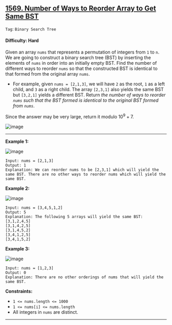 ## [1569. Number of Ways to Reorder Array to Get Same BST](https://leetcode.com/problems/number-of-ways-to-reorder-array-to-get-same-bst/)

```Tag```: ```Binary Search Tree```

#### Difficulty: Hard

Given an array ```nums``` that represents a permutation of integers from ```1``` to ```n```. We are going to construct a binary search tree (BST) by inserting the elements of ```nums``` in order into an initially empty BST. Find the number of different ways to reorder ```nums``` so that the constructed BST is identical to that formed from the original array ```nums```.

- For example, given ```nums = [2,1,3]```, we will have ```2``` as the root, ```1``` as a left child, and ```3``` as a right child. The array ```[2,3,1]``` also yields the same BST but ```[3,2,1]``` yields a different BST.
Return _the number of ways to reorder ```nums``` such that the BST formed is identical to the original BST formed from ```nums```_.

Since the answer may be very large, return it modulo $10^9 + 7$.

![image](https://github.com/quananhle/Python/assets/35042430/4a7f575a-15b9-4c30-a8d9-f4b4d1828be1)

---

__Example 1:__

![image](https://assets.leetcode.com/uploads/2020/08/12/bb.png)
```
Input: nums = [2,1,3]
Output: 1
Explanation: We can reorder nums to be [2,3,1] which will yield the same BST. There are no other ways to reorder nums which will yield the same BST.
```

__Example 2:__

![image](https://assets.leetcode.com/uploads/2020/08/12/ex1.png)
```
Input: nums = [3,4,5,1,2]
Output: 5
Explanation: The following 5 arrays will yield the same BST: 
[3,1,2,4,5]
[3,1,4,2,5]
[3,1,4,5,2]
[3,4,1,2,5]
[3,4,1,5,2]
```

__Example 3:__

![image](https://assets.leetcode.com/uploads/2020/08/12/ex4.png)
```
Input: nums = [1,2,3]
Output: 0
Explanation: There are no other orderings of nums that will yield the same BST.
```

__Constraints:__

- ```1 <= nums.length <= 1000```
- ```1 <= nums[i] <= nums.length```
- All integers in ```nums``` are distinct.

---
